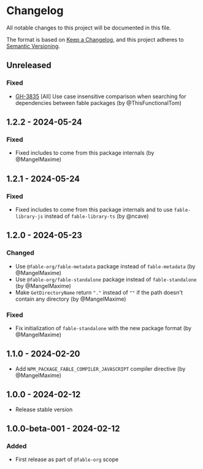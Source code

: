 # Changelog

All notable changes to this project will be documented in this file.

The format is based on [Keep a Changelog](https://keepachangelog.com/en/1.0.0/),
and this project adheres to [Semantic Versioning](https://semver.org/spec/v2.0.0.html).

## Unreleased

### Fixed

* [GH-3835](https://github.com/fable-compiler/Fable/pull/3835) [All] Use case insensitive comparison when searching for dependencies between fable packages (by @ThisFunctionalTom)

## 1.2.2 - 2024-05-24

### Fixed

* Fixed includes to come from this package internals (by @MangelMaxime)

## 1.2.1 - 2024-05-24

### Fixed

* Fixed includes to come from this package internals and to use `fable-library-js` instead of `fable-library-ts` (by @ncave)

## 1.2.0 - 2024-05-23

### Changed

* Use `@fable-org/fable-metadata` package instead of `fable-metadata` (by @MangelMaxime)
* Use `@fable-org/fable-standalone` package instead of `fable-standalone` (by @MangelMaxime)
* Make `GetDirectoryName` return `"."` instead of `""` if the path doesn't contain any directory (by @MangelMaxime)

### Fixed

* Fix initialization of `fable-standalone` with the new package format (by @MangelMaxime)

## 1.1.0 - 2024-02-20

* Add `NPM_PACKAGE_FABLE_COMPILER_JAVASCRIPT` compiler directive (by @MangelMaxime)

## 1.0.0 - 2024-02-12

* Release stable version

## 1.0.0-beta-001 - 2024-02-12

### Added

* First release as part of `@fable-org` scope
